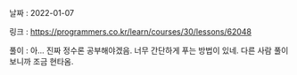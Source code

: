 날짜 : 2022-01-07

링크 : https://programmers.co.kr/learn/courses/30/lessons/62048

풀이 :
아... 진짜 정수론 공부해야겠음. 너무 간단하게 푸는 방법이 있네.
다른 사람 풀이 보니까 조금 현타옴.

